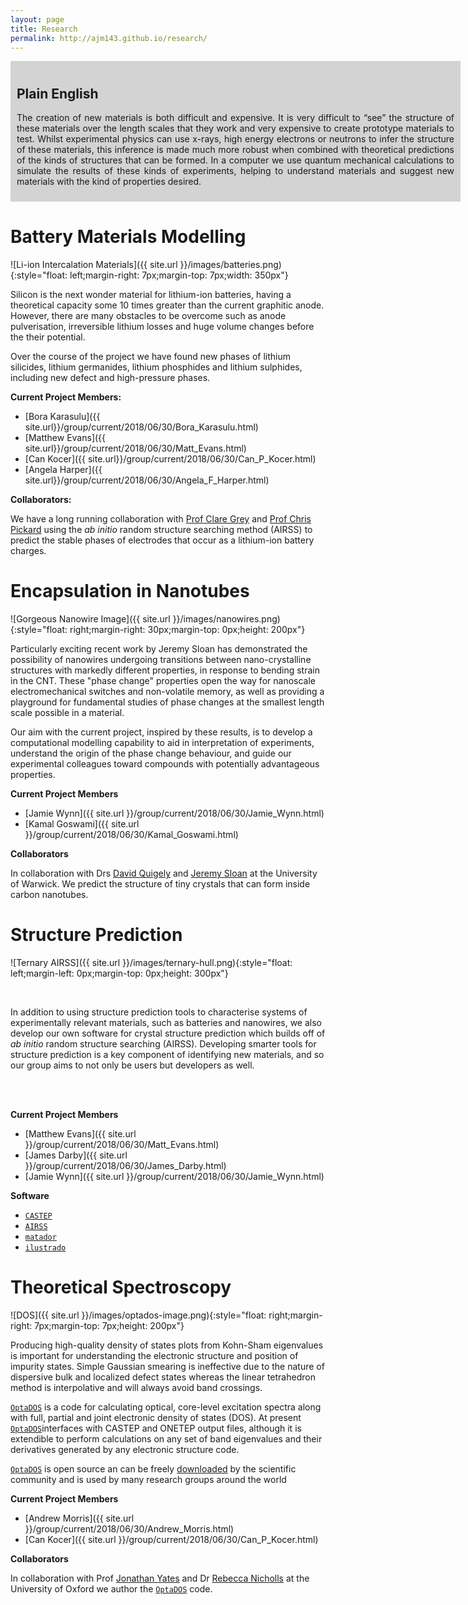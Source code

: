 ```yaml
---
layout: page
title: Research
permalink: http://ajm143.github.io/research/
---
```

<div style="float: center; background: lightgrey; width: 700px;border: 10px solid lightgrey;text-align: justify" >
<h2>Plain English</h2>

The creation of new materials is both difficult and expensive. It is very difficult to “see” the structure of these materials over the length scales that they work and very expensive to create prototype materials to test. Whilst experimental physics can use x-rays, high energy electrons or neutrons to infer the structure of these materials, this inference is made much more robust when combined with theoretical predictions of the kinds of structures that can be formed. In a computer we use quantum mechanical calculations to simulate the results of these kinds of experiments, helping to understand materials and suggest new materials with the kind of properties desired.
</div>

# Battery Materials Modelling
![Li-ion Intercalation Materials]({{ site.url }}/images/batteries.png){:style="float: left;margin-right: 7px;margin-top: 7px;width: 350px"}

Silicon is the next wonder material for lithium-ion batteries, having a theoretical capacity some 10 times greater than the current graphitic anode. However, there are many obstacles to be overcome such as anode pulverisation, irreversible lithium losses and huge volume changes before the their potential.

Over the course of the project we have found new phases of lithium silicides, lithium germanides, lithium phosphides and lithium sulphides, including new defect and high-pressure phases.

**Current Project Members:**

* [Bora Karasulu]({{ site.url}}/group/current/2018/06/30/Bora_Karasulu.html)
* [Matthew Evans]({{ site.url}}/group/current/2018/06/30/Matt_Evans.html)
* [Can Kocer]({{ site.url}}/group/current/2018/06/30/Can_P_Kocer.html)
* [Angela Harper]({{ site.url}}/group/current/2018/06/30/Angela_F_Harper.html)


**Collaborators:**

We have a long running collaboration with [Prof Clare Grey](https://www.ch.cam.ac.uk/group/grey/) and [Prof Chris Pickard](https://www.msm.cam.ac.uk/people/pickard) using the *ab initio* random structure searching method (AIRSS) to predict the stable phases of electrodes that occur as a lithium-ion battery charges.

# Encapsulation in Nanotubes
![Gorgeous Nanowire Image]({{ site.url }}/images/nanowires.png){:style="float: right;margin-right: 30px;margin-top: 0px;height: 200px"}

Particularly exciting recent work by Jeremy Sloan has demonstrated the possibility of nanowires undergoing transitions between nano-crystalline structures with markedly different properties, in response to bending strain in the CNT. These "phase change" properties open the way for nanoscale electromechanical switches and non-volatile memory, as well as providing a playground for fundamental studies of phase changes at the smallest length scale possible in a material.

Our aim with the current project, inspired by these results, is to develop a computational modelling capability to aid in interpretation of experiments, understand the origin of the phase change behaviour, and guide our experimental colleagues toward compounds with potentially advantageous properties. 

**Current Project Members**

* [Jamie Wynn]({{ site.url }}/group/current/2018/06/30/Jamie_Wynn.html)
* [Kamal Goswami]({{ site.url }}/group/current/2018/06/30/Kamal_Goswami.html)

**Collaborators**

In collaboration with Drs [David Quigely](https://warwick.ac.uk/fac/sci/physics/staff/research/dquigley/) and [Jeremy Sloan](https://warwick.ac.uk/fac/sci/physics/staff/academic/jsloan/) at the University of Warwick. We predict the structure of tiny crystals that can form inside carbon nanotubes.

# Structure Prediction
![Ternary AIRSS]({{ site.url }}/images/ternary-hull.png){:style="float: left;margin-left: 0px;margin-top: 0px;height: 300px"}

<br>

In addition to using structure prediction tools to characterise systems of experimentally relevant materials, such as batteries and nanowires, we also develop our own software for crystal structure prediction which builds off of *ab initio* random structure searching (AIRSS).  Developing smarter tools for structure prediction is a key component of identifying new materials, and so our group aims to not only be users but developers as well.

<br><br>

**Current Project Members**

* [Matthew Evans]({{ site.url }}/group/current/2018/06/30/Matt_Evans.html)
* [James Darby]({{ site.url }}/group/current/2018/06/30/James_Darby.html)
* [Jamie Wynn]({{ site.url }}/group/current/2018/06/30/Jamie_Wynn.html)

**Software**

* <a href="http://www.castep.org/"><code>CASTEP</code></a>
* <a href="http://www.castep.org/Tutorials/AIRSS"><code>AIRSS</code></a>
* <a href="http://matador.science"><code>matador</code></a>
* <a href="http://www.tcm.phy.cam.ac.uk/~me388/ilustrado"><code>ilustrado</code></a>


# Theoretical Spectroscopy
![DOS]({{ site.url }}/images/optados-image.png){:style="float: right;margin-right: 7px;margin-top: 7px;height: 200px"}

Producing high-quality density of states plots from Kohn-Sham eigenvalues is important for understanding the electronic structure and position of impurity states. Simple Gaussian smearing is ineffective due to the nature of dispersive bulk and localized defect states whereas the linear tetrahedron method is interpolative and will always avoid band crossings.

<a href="http://www.tcm.phy.cam.ac.uk/~ajm255/optados/index.html"><code>OptaDOS</code></a> is a code for calculating optical, core-level excitation spectra along with full, partial and joint electronic density of states (DOS). At present <a href="http://www.tcm.phy.cam.ac.uk/~ajm255/optados/index.html"><code>OptaDOS</code></a>interfaces with CASTEP and ONETEP output files, although it is extendible to perform calculations on any set of band eigenvalues and their derivatives generated by any electronic structure code.

<a href="http://www.tcm.phy.cam.ac.uk/~ajm255/optados/index.html"><code>OptaDOS</code></a> is open source an can be freely [downloaded](http://www.tcm.phy.cam.ac.uk/~ajm255/optados/download.html) by the scientific community and is used by many research groups around the world

**Current Project Members**

* [Andrew Morris]({{ site.url }}/group/current/2018/06/30/Andrew_Morris.html)
* [Can Kocer]({{ site.url }}/group/current/2018/06/30/Can_P_Kocer.html)

**Collaborators**

In collaboration with Prof [Jonathan Yates](http://www.materials.ox.ac.uk/peoplepages/yates.html) and Dr [Rebecca Nicholls](http://www.materials.ox.ac.uk/peoplepages/nicholls.html) at the University of Oxford we author the <a href="http://www.tcm.phy.cam.ac.uk/~ajm255/optados/index.html"><code>OptaDOS</code></a> code. 

